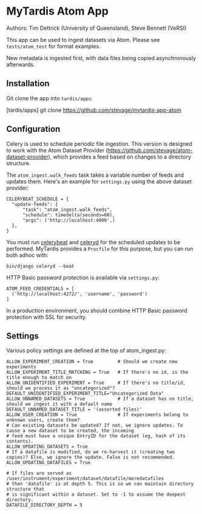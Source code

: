MyTardis Atom App
=================

Authors: Tim Dettrick (University of Queensland), Steve Bennett (VeRSI)

This app can be used to ingest datasets via Atom. Please see `tests/atom_test` for format examples.

New metadata is ingested first, with data files being copied asynchronously afterwards.

Installation
------------

Git clone the app into `tardis/apps`:

[tardis/apps] git clone https://github.com/stevage/mytardis-app-atom 

Configuration
-------------

Celery is used to schedule periodic file ingestion. This version is designed to work with the Atom Dataset Provider (https://github.com/stevage/atom-dataset-provider), which provides a feed based on changes to a directory structure.

The `atom_ingest.walk_feeds` task takes a variable number of feeds and updates them. Here's an example 
for `settings.py` using the above dataset provider:

    CELERYBEAT_SCHEDULE = {
      "update-feeds": {
          "task": "atom_ingest.walk_feeds",
          "schedule": timedelta(seconds=60),
          "args": ('http://localhost:4000',)
      },
    }


You must run [celerybeat][celerybeat] and [celeryd][celeryd] for the scheduled updates to be performed.
MyTardis provides a `Procfile` for this purpose, but you can run both adhoc with:

    bin/django celeryd --beat

HTTP Basic password protection is available via `settings.py`:

    ATOM_FEED_CREDENTIALS = [
      ('http://localhost:4272/', 'username', 'password')
    ]

In a production environment, you should combine HTTP Basic password protection with SSL for security.

Settings
-------------
Various policy settings are defined at the top of atom_ingest.py:

    ALLOW_EXPERIMENT_CREATION = True         # Should we create new experiments
    ALLOW_EXPERIMENT_TITLE_MATCHING = True   # If there's no id, is the title enough to match on
    ALLOW_UNIDENTIFIED_EXPERIMENT = True     # If there's no title/id, should we process it as "uncategorized"?
    DEFAULT_UNIDENTIFIED_EXPERIMENT_TITLE="Uncategorized Data"
    ALLOW_UNNAMED_DATASETS = True            # If a dataset has no title, should we ingest it with a default name
    DEFAULT_UNNAMED_DATASET_TITLE = '(assorted files)'
    ALLOW_USER_CREATION = True               # If experiments belong to unknown users, create them?
    # Can existing datasets be updated? If not, we ignore updates. To cause a new dataset to be created, the incoming
    # feed must have a unique EntryID for the dataset (eg, hash of its contents).
    ALLOW_UPDATING_DATASETS = True
    # If a datafile is modified, do we re-harvest it (creating two copies)? Else, we ignore the update. False is not recommended.
    ALLOW_UPDATING_DATAFILES = True                     
    
    # If files are served as /user/instrument/experiment/dataset/datafile/moredatafiles
    # then 'datafile' is at depth 5. This is so we can maintain directory structure that
    # is significant within a dataset. Set to -1 to assume the deepest directory.
    DATAFILE_DIRECTORY_DEPTH = 5


[celerybeat]: http://ask.github.com/celery/userguide/periodic-tasks.html#starting-celerybeat
[celeryd]: http://ask.github.com/celery/userguide/workers.html#starting-the-workers